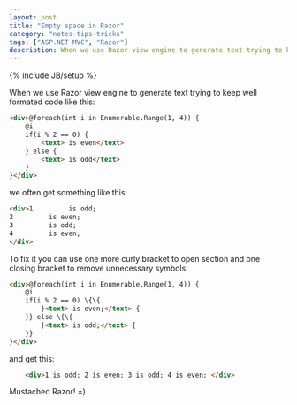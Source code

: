 ```yaml
---
layout: post
title: "Empty space in Razor"
category: "notes-tips-tricks"
tags: ["ASP.NET MVC", "Razor"]
description: When we use Razor view engine to generate text trying to keep well formated code like this
---
```

{% include JB/setup %}


When we use Razor view engine to generate text trying to keep well formated code like this:

```html
<div>@foreach(int i in Enumerable.Range(1, 4)) {
	@i
	if(i % 2 == 0) {
    	<text> is even</text>
	} else {
    	<text> is odd</text>
	}
}</div>
```

we often get something like this:

```html
<div>1         is odd;
2         is even;
3         is odd;
4         is even;
</div>
```

To fix it you can use one more curly bracket to open section and one closing bracket to remove unnecessary symbols:

```html
<div>@foreach(int i in Enumerable.Range(1, 4)) {
   	@i
   	if(i % 2 == 0) \{\{
       	}<text> is even;</text> {
   	}} else \{\{
       	}<text> is odd;</text> {
   	}}
}</div>
```

and get this: 

```html
	<div>1 is odd; 2 is even; 3 is odd; 4 is even; </div>
```

Mustached Razor! =)
